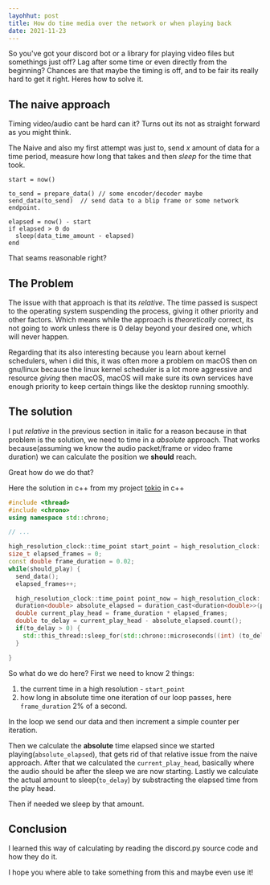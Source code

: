 ```yaml
---
layohhut: post
title: How do time media over the network or when playing back
date: 2021-11-23
---
```

So you've got your discord bot or a library for playing video files but somethings just off? Lag after some time or even directly from the beginning?
Chances are that maybe the timing is off, and to be fair its really hard to get it right. Heres how to solve it.

## The naive approach
Timing video/audio cant be hard can it? Turns out its not as straight forward as you might think.

The Naive and also my first attempt was just to, send *x* amount of data for a time period, measure how long that takes and then *sleep* for the time that took.
```
start = now()

to_send = prepare_data() // some encoder/decoder maybe
send_data(to_send)  // send data to a blip frame or some network endpoint.

elapsed = now() - start
if elapsed > 0 do
  sleep(data_time_amount - elapsed)
end
```
That seams reasonable right?

## The Problem
The issue with that approach is that its *relative*.
The time passed is suspect to the operating system suspending the process, giving it other priority and other factors.
Which means while the approach is *theoretically* correct, its not going to work unless there is 0 delay beyond your desired one, which will never happen.

Regarding that its also interesting because you learn about kernel schedulers, when i did this, it was often more a problem on macOS then on gnu/linux because the linux kernel scheduler is a lot more aggressive and resource *giving* then macOS, macOS will make sure its own services have enough priority to keep certain things like the desktop running smoothly.

## The solution
I put *relative* in the previous section in italic for a reason because in that problem is the solution, we need to time in a *absolute* approach.
That works because(assuming we know the audio packet/frame or video frame duration) we can calculate the position we **should** reach.

Great how do we do that?

Here the solution in c++ from my project [tokio](https://github.com/liz3/tokio) in c++
```cpp
#include <thread>
#include <chrono>
using namespace std::chrono;

// ...

high_resolution_clock::time_point start_point = high_resolution_clock::now();
size_t elapsed_frames = 0;
const double frame_duration = 0.02;
while(should_play) {
  send_data();
  elapsed_frames++;

  high_resolution_clock::time_point point_now = high_resolution_clock::now();
  duration<double> absolute_elapsed = duration_cast<duration<double>>(point_now - start_point);
  double current_play_head = frame_duration * elapsed_frames;
  double to_delay = current_play_head - absolute_elapsed.count();
  if(to_delay > 0) {
    std::this_thread::sleep_for(std::chrono::microseconds((int) (to_delay * 1000000)));
  }

}
```
So what do we do here?
First we need to know 2 things:
1. the current time in a high resolution - `start_point`
2. how long in absolute time one iteration of our loop passes, here `frame_duration` 2% of a second.

In the loop we send our data and then increment a simple counter per iteration.

Then we calculate the **absolute** time elapsed since we started playing(`absolute_elapsed`), that gets rid of that relative issue from the naive approach.
After that we calculated the `current_play_head`, basically where the audio should be after the sleep we are now starting.
Lastly we calculate the actual amount to sleep(`to_delay`) by substracting the elapsed time from the play head.

Then if needed we sleep by that amount.


## Conclusion
I learned this way of calculating by reading the discord.py source code and how they do it.

I hope you where able to take something from this and maybe even use it!
